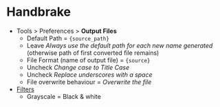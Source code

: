 # Handbrake

* Tools > Preferences > **Output Files**
  * Default Path = `{source_path}`
  * Leave _Always use the default path for each new name generated_ (otherwise path of first converted file remains)
  * File Format (name of output file) = `{source}`
  * Uncheck _Change case to Title Case_
  * Uncheck _Replace underscores with a space_
  * File overwrite behaviour = _Overwrite the file_
* [Filters](https://handbrake.fr/docs/en/latest/technical/filters-summary.html)
  * Grayscale = Black & white
